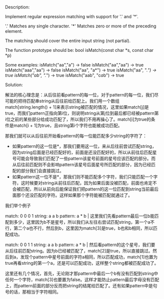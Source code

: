 Description:

Implement regular expression matching with support for '.' and '*'.

'.' Matches any single character.
'*' Matches zero or more of the preceding element.

The matching should cover the entire input string (not partial).

The function prototype should be:
bool isMatch(const char *s, const char *p)

Some examples:
isMatch("aa","a") → false
isMatch("aa","aa") → true
isMatch("aaa","aa") → false
isMatch("aa", "a*") → true
isMatch("aa", ".*") → true
isMatch("ab", ".*") → true
isMatch("aab", "c*a*b") → true

Solution:

解法的核心理念是：从后往前看pattern的每一位，对于pattern的每一位，我们尽可能的把待匹配串string从后往前给匹配上。我们用一个数组match[string.length() + 1]来表示string被匹配的情况，这里如果match[j]是true，而我们pattern正指向第i位，则说明string从第j位到最后都已经被pattern第i位之前的某些部分给成功匹配了，所以我们不用再操心了。match[i]为true的条件是match[i + 1]为true，且string第i个字符也能被成功匹配。

那我们就可以从后往前开始看pattern的每一位能匹配多少string的字符了：

 - 如果pattern的这一位是*，那我们要用这一位，来从后往前尝试匹配string，因为string后面是已经匹配好的，前面是还没匹配好的，所以从前往后匹配星号可能会导致我们匹配了一些pattern该星号前面的星号应该匹配的部分。而从后往前匹配则不会影响pattern该星号后面星号所匹配的部分，因为已经匹配的部分我们会直接跳过。
 - 如果pattern这一位不是*，那我们则不能匹配多个字符，我们只能匹配一个字符，这时候要对string从前往后匹配，因为如果后面没被匹配，前面也肯定不会被匹配，所以从前向后能保证我们把pattern的这一位匹配到string当前最后面那个还没匹配的字符。这样如果那个字符能被匹配就通过了。

 我们举个例子

match:   0 0 0 1
string:  a a b
pattern: a * b
             |
这里我们先看pattern最后一位b能匹配到多少，这里因为b不是星号，所以我们从左往右尝试匹配string，第一个a不行，第二个a也不行，然后到b，这里因为match[3]是true，b也和b相同，所以匹配成功。

match:   0 0 1 1
string:  a a b
pattern: a * b
           |
然后看pattern的这个星号，我们要从后往前匹配string。因为b已经被匹配了，match[2]是true，所以直接跳过。然后到a，发现个pattern中星号前面的字符a相同，所以匹配成功，match[1]也置为true再看string的第一个a，还是可以匹配成功，这样整个string都被匹配成功了。

这里还有几个情况，首先，无论刚才那pattern中最后一个b有没有匹配到string中任何一个字符，match[3]也要置为false。这样才能防止pattern最后字母没有匹配上，而pattern前面的部分反而把string的结尾给匹配了。还有如果pattern中是句号的话，那相当于字符相同。

```java

```